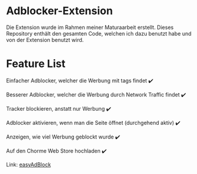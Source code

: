 # Adblocker-Extension
Die Extension wurde im Rahmen meiner Maturaarbeit erstellt. Dieses Repository enthält den gesamten Code, welchen ich dazu benutzt habe und von der Extension benutzt wird. 
 
 
# Feature List

Einfacher Adblocker, welcher die Werbung mit tags findet ✔️

Besserer Adblocker, welcher die Werbung durch Network Traffic findet ✔️

Tracker blockieren, anstatt nur Werbung ✔️

Adblocker aktivieren, wenn man die Seite öffnet (durchgehend aktiv) ✔️

Anzeigen, wie viel Werbung geblockt wurde ✔️

Auf den Chorme Web Store hochladen ✔️

Link: [easyAdBlock](https://chrome.google.com/webstore/detail/easyadblock/fmgcpekpoegedifffnhamomgainndjpb)
